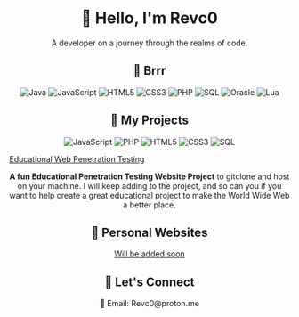 <!-- Introduction -->
<h1 align="center">👋 Hello, I'm Revc0</h1>
<p align="center">A developer on a journey through the realms of code.</p>

<!-- Skills -->
<h2 align="center">🚀 Brrr</h2>
<p align="center">
  <img src="https://img.shields.io/badge/Java-F89820?style=for-the-badge&logo=java&logoColor=white" alt="Java">
  <img src="https://img.shields.io/badge/JavaScript-F7DF1E?style=for-the-badge&logo=javascript&logoColor=black" alt="JavaScript">
  <img src="https://img.shields.io/badge/HTML5-E34F26?style=for-the-badge&logo=html5&logoColor=white" alt="HTML5">
  <img src="https://img.shields.io/badge/CSS3-1572B6?style=for-the-badge&logo=css3&logoColor=white" alt="CSS3">
  <img src="https://img.shields.io/badge/PHP-777BB4?style=for-the-badge&logo=php&logoColor=white" alt="PHP">
  <img src="https://img.shields.io/badge/SQL-336791?style=for-the-badge&logo=mysql&logoColor=white" alt="SQL">
  <img src="https://img.shields.io/badge/Oracle-F80000?style=for-the-badge&logo=oracle&logoColor=white" alt="Oracle">
  <img src="https://img.shields.io/badge/Lua-2C2D72?style=for-the-badge&logo=lua&logoColor=white" alt="Lua">
</p>

<!-- My Projects -->
<h2 align="center">📂 My Projects</h2>

<!-- Educational Penetration Testing Website -->
<p align="center">
  <a>
    <img src="https://img.shields.io/badge/JavaScript-F7DF1E?style=for-the-badge&logo=javascript&logoColor=black" alt="JavaScript">
    <img src="https://img.shields.io/badge/PHP-777BB4?style=for-the-badge&logo=php&logoColor=white" alt="PHP">
    <img src="https://img.shields.io/badge/HTML5-E34F26?style=for-the-badge&logo=html5&logoColor=white" alt="HTML5">
    <img src="https://img.shields.io/badge/CSS3-1572B6?style=for-the-badge&logo=css3&logoColor=white" alt="CSS3">
    <img src="https://img.shields.io/badge/SQL-336791?style=for-the-badge&logo=mysql&logoColor=white" alt="SQL">
  </a>
</p>
<a href="https://github.com/Revc0/Educational-Java-Web-Penetration-Test">Educational Web Penetration Testing</a> <br>
<p align="center">
 <strong>A fun Educational Penetration Testing Website Project</strong> to gitclone and host on your machine. I will keep adding to the project, and so can you if you want to help create a great educational project to make the World Wide Web a better place.
</p>

<!-- Personal Website -->
<h2 align="center">📝 Personal Websites</h2>
<p align="center">
  <a href="https://ToBeAdded.com">
    Will be added soon
  </a>
</p>

<!-- Contact -->
<h2 align="center">💬 Let's Connect</h2>
<p align="center">
  📧 Email: Revc0@proton.me
</p>

